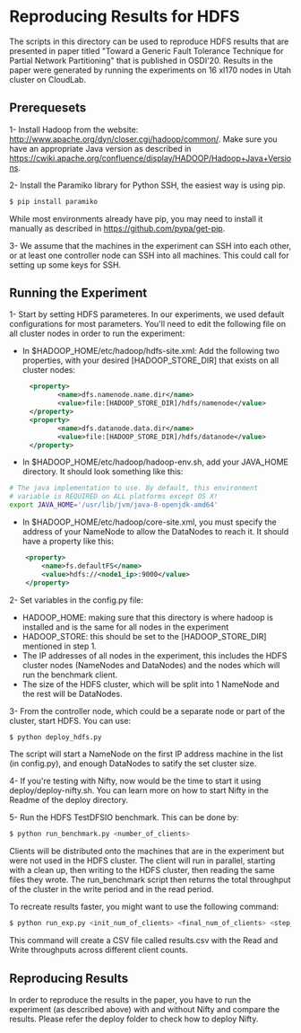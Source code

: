 Reproducing Results for HDFS
=======
The scripts in this directory can be used to reproduce HDFS results that are presented in paper titled "Toward a Generic Fault Tolerance Technique for Partial Network Partitioning" that is published in OSDI'20. Results in the paper were generated by running the experiments on 16 xl170 nodes in Utah cluster on CloudLab.

Prerequesets
-------
1- Install Hadoop from the website: http://www.apache.org/dyn/closer.cgi/hadoop/common/. Make sure you have an appropriate Java version as described in https://cwiki.apache.org/confluence/display/HADOOP/Hadoop+Java+Versions.

2- Install the Paramiko library for Python SSH, the easiest way is using pip.
```bash
$ pip install paramiko
```
While most environments already have pip, you may need to install it manually as described in https://github.com/pypa/get-pip.


3- We assume that the machines in the experiment can SSH into each other, or at least one controller node can SSH into all machines. This could call for setting up some keys for SSH.

Running the Experiment
-------
1- Start by setting HDFS parameteres. In our experiments, we used default configurations for most parameters. You'll need to edit the following file on all cluster nodes in order to run the experiment:

* In $HADOOP_HOME/etc/hadoop/hdfs-site.xml: Add the following two properties, with your desired [HADOOP_STORE_DIR] that exists on all cluster nodes:

```xml
     <property>
            <name>dfs.namenode.name.dir</name>
            <value>file:[HADOOP_STORE_DIR]/hdfs/namenode</value>
     </property>
     <property>
            <name>dfs.datanode.data.dir</name>
            <value>file:[HADOOP_STORE_DIR]/hdfs/datanode</value>
     </property>
```

* In $HADOOP_HOME/etc/hadoop/hadoop-env.sh, add your JAVA_HOME directory. It should look something like this:
```bash
# The java implementation to use. By default, this environment
# variable is REQUIRED on ALL platforms except OS X!
export JAVA_HOME='/usr/lib/jvm/java-8-openjdk-amd64'
```

* In $HADOOP_HOME/etc/hadoop/core-site.xml, you must specify the address of your NameNode to allow the DataNodes to reach it. It should have a property like this:
```xml
    <property>
        <name>fs.defaultFS</name>
        <value>hdfs://<node1_ip>:9000</value>
    </property>
```

2- Set variables in the config.py file: 
* HADOOP_HOME: making sure that this directory is where hadoop is installed and is the same for all nodes in the experiment
* HADOOP_STORE: this should be set to the [HADOOP_STORE_DIR] mentioned in step 1.
* The IP addresses of all nodes in the experiment, this includes the HDFS cluster nodes (NameNodes and DataNodes) and the nodes which will run the benchmark client.
* The size of the HDFS cluster, which will be split into 1 NameNode and the rest will be DataNodes.

3- From the controller node, which could be a separate node or part of the cluster, start HDFS. You can use:
```bash
$ python deploy_hdfs.py
```
The script will start a NameNode on the first IP address machine in the list (in config.py), and enough DataNodes to satify the set cluster size.

4- If you're testing with Nifty, now would be the time to start it using deploy/deploy-nifty.sh. You can learn more on how to start Nifty in the Readme of the deploy directory.

5- Run the HDFS TestDFSIO benchmark. This can be done by:
```bash
$ python run_benchmark.py <number_of_clients>
```
Clients will be distributed onto the machines that are in the experiment but were not used in the HDFS cluster. The client will run in parallel, starting with a clean up, then writing to the HDFS cluster, then reading the same files they wrote. The run_benchmark script then returns the total throughput of the cluster in the write period and in the read period.

To recreate results faster, you might want to use the following command:
```bash
$ python run_exp.py <init_num_of_clients> <final_num_of_clients> <step_size>
```
This command will create a CSV file called results.csv with the Read and Write throughputs across different client counts.


Reproducing Results
------
In order to reproduce the results in the paper, you have to run the experiment (as described above) with and without Nifty and compare the results. Please refer the deploy folder to check how to deploy Nifty.
